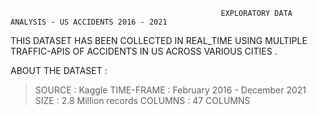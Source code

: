                                                    EXPLORATORY DATA ANALYSIS - US ACCIDENTS 2016 - 2021 

THIS  DATASET  HAS  BEEN  COLLECTED  IN REAL_TIME  USING  MULTIPLE  TRAFFIC-APIS OF ACCIDENTS IN US ACROSS VARIOUS CITIES .
            
ABOUT THE DATASET :

  > SOURCE : Kaggle 
  > TIME-FRAME : February 2016 - December 2021 
  > SIZE : 2.8 Million records 
  > COLUMNS : 47 COLUMNS 
